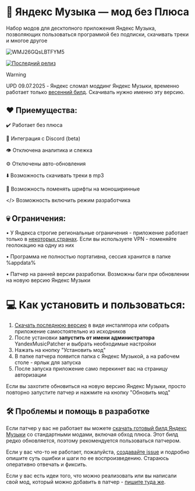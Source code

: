   
# 🎵 Яндекс Музыка — мод без Плюса

Набор модов для десктопного приложения Яндекс Музыка, позволяющих пользоваться программой без подписки, скачивать треки и многое другое

![WMJ26GQsLBTFYM5](https://github.com/user-attachments/assets/7deb631e-c67a-4d68-8a19-1e0fcd374ff1)

[![Последний релиз](https://img.shields.io/github/downloads/Stephanzion/YandexMusicBetaMod/total?style=flat&label=%D0%A1%D0%BA%D0%B0%D1%87%D0%B0%D1%82%D1%8C)](https://github.com/Stephanzion/YandexMusicBetaMod/raw/refs/heads/master/Portable/YandexMusic.7z)

> [!WARNING]
> UPD 09.07.2025 - Яндекс сломал моддинг Яндекс Музыки, временно работает только [весенний билд](https://github.com/Stephanzion/YandexMusicBetaMod/raw/refs/heads/master/Portable/YandexMusic.7z). Скачивать нужно именно эту версию.


## ❤️ Приемущества:
✔️ Работает без плюса

💜 Интеграция с Discord (beta)

👁️ Отключена аналитика и слежка

⚙️ Отключены авто-обновления

⬇️ Возможность скачивать треки в mp3

📃 Возможность поменять шрифты на моноширинные

</> Возможность включить режим разработчика


## 💀 Ограничения:
• У Яндекса строгие региональные ограничения - приложение работает только в [некоторых странах](https://yandex.ru/support/music/ru/access.html). Если вы используете VPN - поменяйте геолокацию на одну из них

• Программа не полностью портативна, сессия хранится в папке %appdata%

• Патчер на ранней версии разработки. Возможны баги при обновлении на новую версию Яндекс Музыки

# 💻 Как установить и пользоваться:

1. [Скачать последнюю версию](https://github.com/Stephanzion/YandexMusicBetaMod/releases/latest) в виде инсталятора или собрать приложение самостоятельно из исходников
2. После установки **запустить от имени администратора** YandexMusicPatcher и выбрать необходимые настройки
3. Нажать на кнопку "Установить мод"
4. В папке патчера появится папка с Яндекс Музыкой, а на рабочем столе - ярлык для запуска
5. После запуска приложение само перекинет вас на страницу авторизации

Если вы захотите обновиться на новую версию Яндекс Музыки, просто повторно запустите патчер и нажмите на кнопку "Обновить мод"


## 🛠 Проблемы и помощь в разработке

Если патчер у вас не работает вы можете [скачать готовый билд Яндекс Музыки](https://github.com/Stephanzion/YandexMusicBetaMod/raw/refs/heads/master/Portable/YandexMusic.7z) со стандартными модами, включая обход плюса. Этот билд редко обновляется, поэтому рекомендуется пользоваться патчером.

Если у вас что-то не работает, пожалуйста, [создавайте issue](https://github.com/Stephanzion/YandexMusicBetaMod/issues/new) и подробно опишите суть ошибки и шаги по ее воспроизведению. Стараюсь оперативно отвечать и фиксить.

Если у вас есть идеи того, что можно реализовать или вы написали свой мод, который можно добавить в патчер - [пишите туда же](https://github.com/Stephanzion/YandexMusicBetaMod/issues/new).


